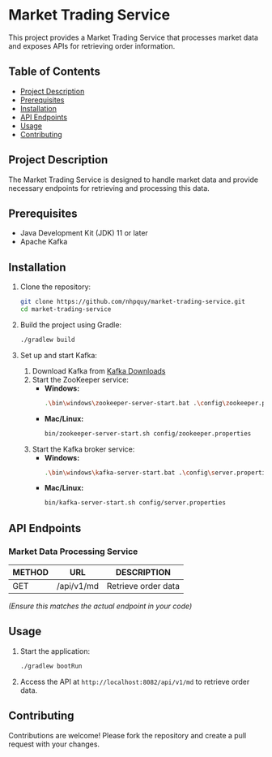 # Market Trading Service

This project provides a Market Trading Service that processes market data and exposes APIs for retrieving order information.

## Table of Contents
- [Project Description](#project-description)
- [Prerequisites](#prerequisites)
- [Installation](#installation)
- [API Endpoints](#api-endpoints)
- [Usage](#usage)
- [Contributing](#contributing)

## Project Description

The Market Trading Service is designed to handle market data and provide necessary endpoints for retrieving and processing this data.

## Prerequisites

- Java Development Kit (JDK) 11 or later
- Apache Kafka

## Installation

1. Clone the repository:
    ```sh
    git clone https://github.com/nhpquy/market-trading-service.git
    cd market-trading-service
    ```

2. Build the project using Gradle:
    ```sh
    ./gradlew build
    ```

3. Set up and start Kafka:
    1. Download Kafka from [Kafka Downloads](https://kafka.apache.org/downloads)
    2. Start the ZooKeeper service:
        - **Windows:**
            ```sh
            .\bin\windows\zookeeper-server-start.bat .\config\zookeeper.properties
            ```
        - **Mac/Linux:**
            ```sh
            bin/zookeeper-server-start.sh config/zookeeper.properties
            ```
    3. Start the Kafka broker service:
        - **Windows:**
            ```sh
            .\bin\windows\kafka-server-start.bat .\config\server.properties
            ```
        - **Mac/Linux:**
            ```sh
            bin/kafka-server-start.sh config/server.properties
            ```

## API Endpoints

### Market Data Processing Service

| METHOD | URL        | DESCRIPTION |
|--------|------------|-------------|
| GET    | /api/v1/md | Retrieve order data |

*(Ensure this matches the actual endpoint in your code)*

## Usage

1. Start the application:
    ```sh
    ./gradlew bootRun
    ```

2. Access the API at `http://localhost:8082/api/v1/md` to retrieve order data.

## Contributing

Contributions are welcome! Please fork the repository and create a pull request with your changes.
